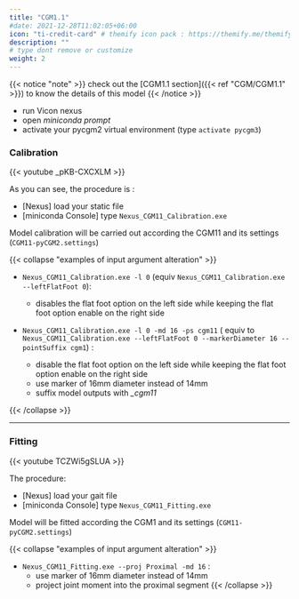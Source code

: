 ```yaml
---
title: "CGM1.1"
#date: 2021-12-28T11:02:05+06:00
icon: "ti-credit-card" # themify icon pack : https://themify.me/themify-icons
description: ""
# type dont remove or customize
weight: 2
---
```


{{< notice "note" >}}
  check out the [CGM1.1 section]({{< ref "CGM/CGM1.1" >}}) to know the details of this model
{{< /notice >}}


* run Vicon nexus
* open  *miniconda prompt*
* activate your pycgm2 virtual environment (type  `activate pycgm3`)

### Calibration

{{< youtube _pKB-CXCXLM  >}}

As you can see, the procedure is :

* [Nexus] load your static file
* [miniconda Console] type `Nexus_CGM11_Calibration.exe`

Model calibration will be carried out according the CGM11 and its settings (`CGM11-pyCGM2.settings`)

{{< collapse "examples of input argument alteration" >}}
* `Nexus_CGM11_Calibration.exe -l 0` (equiv `Nexus_CGM11_Calibration.exe --leftFlatFoot 0`):
  * disables the flat foot option on the left side while keeping the flat foot option enable on the right side

* `Nexus_CGM11_Calibration.exe -l 0 -md 16 -ps cgm11` ( equiv to `Nexus_CGM11_Calibration.exe --leftFlatFoot 0 --markerDiameter 16 --pointSuffix cgm1`) :
  * disable the flat foot option on the left side while keeping the flat foot option enable on the right side
  * use marker of 16mm diameter instead of 14mm
  * suffix model outputs with *_cgm11*

{{< /collapse >}}

<hr>

### Fitting

{{< youtube TCZWi5gSLUA  >}}

The procedure:

  * [Nexus] load your gait file
  * [miniconda Console] type `Nexus_CGM11_Fitting.exe`

Model will be fitted according the CGM1 and its settings (`CGM11-pyCGM2.settings`)

{{< collapse "examples of input argument alteration" >}}
* `Nexus_CGM11_Fitting.exe --proj Proximal -md 16` :
  * use marker of 16mm diameter instead of 14mm
  * project joint moment into the proximal segment
{{< /collapse >}}
